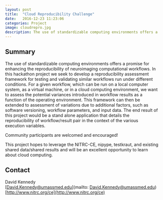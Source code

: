 ```yaml
---
layout: post
title:  "Cloud Reproducibility Challenge"
date:   2016-12-23 11:23:06
categories: Project
image: cloudrepro.jpg
description: The use of standardizable computing environments offers a promise for enhancing the reproducibility of neuroimaging computational workflows. 
---
```

## Summary
The use of standardizable computing environments offers a promise for enhancing the reproducibility of neuroimaging computational workflows. In this hackathon project we seek to develop a reproducibility assessment framework for testing and validating similar workflows run under different conditions. For a given workflow, which can be run on a local computer system, as a virtual machine, or in a cloud computing environment, we want to assess the potential variances introduced in workflow results as a function of the operating environment. This framework can then be extended to assessment of variations due to additional factors, such as software versioning, workflow parameters, and input data. The end result of this project would be a stand alone application that details the reproducibility of workflow/result pair in the context of the various execution variables.

Community participants are welcomed and encouraged!

This project hopes to leverage the NITRC-CE, nipype, testkraut, and existing shared data/shared results and will be an excellent opportunity to learn about cloud computing.

## Contact  
David Kennedy  
[David.Kennedy@umassmed.edu](mailto: David.Kennedy@umassmed.edu)  
[http://www.nitrc.org/ce](http://www.nitrc.org/ce)  
